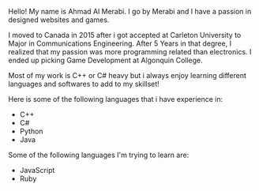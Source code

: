 Hello! My name is Ahmad Al Merabi. I go by Merabi and I have a passion in designed websites and games. 

I moved to Canada in 2015 after i got accepted at Carleton University to Major in Communications Engineering. After 5 Years in that degree, I realized that my passion was more
programming related than electronics. I ended up picking Game Development at Algonquin College.

Most of my work is C++ or C# heavy but i always enjoy learning different languages and softwares to add to my skillset!

Here is some of the following languages that i have experience in:

  - C++
  - C#
  - Python
  - Java
  
Some of the following languages I'm trying to learn are:

  - JavaScript
  - Ruby 
